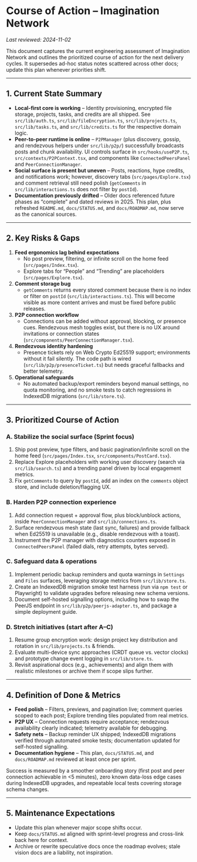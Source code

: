 # Course of Action – Imagination Network

_Last reviewed: 2024-11-02_

This document captures the current engineering assessment of Imagination Network and outlines the prioritized course of action for the next delivery cycles. It supersedes ad-hoc status notes scattered across other docs; update this plan whenever priorities shift.

---

## 1. Current State Summary

- **Local-first core is working** – Identity provisioning, encrypted file storage, projects, tasks, and credits are all shipped. See `src/lib/auth.ts`, `src/lib/fileEncryption.ts`, `src/lib/projects.ts`, `src/lib/tasks.ts`, and `src/lib/credits.ts` for the respective domain logic.
- **Peer-to-peer runtime is online** – `P2PManager` (plus discovery, gossip, and rendezvous helpers under `src/lib/p2p/`) successfully broadcasts posts and chunk availability. UI controls surface in `src/hooks/useP2P.ts`, `src/contexts/P2PContext.tsx`, and components like `ConnectedPeersPanel` and `PeerConnectionManager`.
- **Social surface is present but uneven** – Posts, reactions, hype credits, and notifications work; however, discovery tabs (`src/pages/Explore.tsx`) and comment retrieval still need polish (`getComments` in `src/lib/interactions.ts` does not filter by `postId`).
- **Documentation previously drifted** – Older docs referenced future phases as “complete” and dated reviews in 2025. This plan, plus refreshed `README.md`, `docs/STATUS.md`, and `docs/ROADMAP.md`, now serve as the canonical sources.

---

## 2. Key Risks & Gaps

1. **Feed ergonomics lag behind expectations**
   - No post preview, filtering, or infinite scroll on the home feed (`src/pages/Index.tsx`).
   - Explore tabs for “People” and “Trending” are placeholders (`src/pages/Explore.tsx`).
2. **Comment storage bug**
   - `getComments` returns every stored comment because there is no index or filter on `postId` (`src/lib/interactions.ts`). This will become visible as more content arrives and must be fixed before public releases.
3. **P2P connection workflow**
   - Connections can be added without approval, blocking, or presence cues. Rendezvous mesh toggles exist, but there is no UX around invitations or connection states (`src/components/PeerConnectionManager.tsx`).
4. **Rendezvous identity hardening**
   - Presence tickets rely on Web Crypto Ed25519 support; environments without it fail silently. The code path is wired (`src/lib/p2p/presenceTicket.ts`) but needs graceful fallbacks and better telemetry.
5. **Operational safeguards**
   - No automated backup/export reminders beyond manual settings, no quota monitoring, and no smoke tests to catch regressions in IndexedDB migrations (`src/lib/store.ts`).

---

## 3. Prioritized Course of Action

### A. Stabilize the social surface (Sprint focus)
1. Ship post preview, type filters, and basic pagination/infinite scroll on the home feed (`src/pages/Index.tsx`, `src/components/PostCard.tsx`).
2. Replace Explore placeholders with working user discovery (search via `src/lib/search.ts`) and a trending panel driven by local engagement metrics.
3. Fix `getComments` to query by `postId`, add an index on the `comments` object store, and include deletion/flagging UX.

### B. Harden P2P connection experience
1. Add connection request + approval flow, plus block/unblock actions, inside `PeerConnectionManager` and `src/lib/connections.ts`.
2. Surface rendezvous mesh state (last sync, failures) and provide fallback when Ed25519 is unavailable (e.g., disable rendezvous with a toast).
3. Instrument the P2P manager with diagnostics counters exposed in `ConnectedPeersPanel` (failed dials, retry attempts, bytes served).

### C. Safeguard data & operations
1. Implement periodic backup reminders and quota warnings in `Settings` and `Files` surfaces, leveraging storage metrics from `src/lib/store.ts`.
2. Create an IndexedDB migration smoke test harness (run via `npm test` or Playwright) to validate upgrades before releasing new schema versions.
3. Document self-hosted signalling options, including how to swap the PeerJS endpoint in `src/lib/p2p/peerjs-adapter.ts`, and package a simple deployment guide.

### D. Stretch initiatives (start after A–C)
1. Resume group encryption work: design project key distribution and rotation in `src/lib/projects.ts` & friends.
2. Evaluate multi-device sync approaches (CRDT queue vs. vector clocks) and prototype change event logging in `src/lib/store.ts`.
3. Revisit aspirational docs (e.g., achievements) and align them with realistic milestones or archive them if scope slips further.

---

## 4. Definition of Done & Metrics

- **Feed polish** – Filters, previews, and pagination live; comment queries scoped to each post; Explore trending tiles populated from real metrics.
- **P2P UX** – Connection requests require acceptance; rendezvous availability clearly indicated; telemetry available for debugging.
- **Safety nets** – Backup reminder UX shipped; IndexedDB migrations verified through automated smoke tests; documentation updated for self-hosted signalling.
- **Documentation hygiene** – This plan, `docs/STATUS.md`, and `docs/ROADMAP.md` reviewed at least once per sprint.

Success is measured by a smoother onboarding story (first post and peer connection achievable in <5 minutes), zero known data-loss edge cases during IndexedDB upgrades, and repeatable local tests covering storage schema changes.

---

## 5. Maintenance Expectations

- Update this plan whenever major scope shifts occur.
- Keep `docs/STATUS.md` aligned with sprint-level progress and cross-link back here for context.
- Archive or rewrite speculative docs once the roadmap evolves; stale vision docs are a liability, not inspiration.
